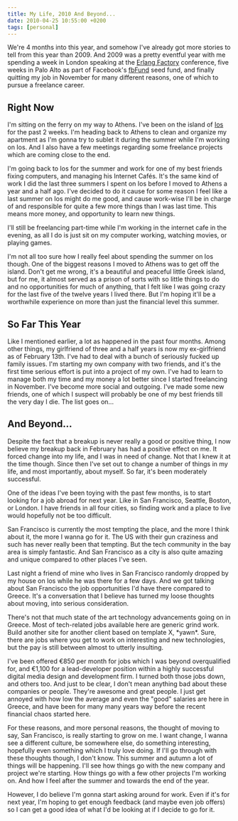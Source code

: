 ```yaml
---
title: My Life, 2010 And Beyond...
date: 2010-04-25 10:55:00 +0200
tags: [personal]
---
```


We're 4 months into this year, and somehow I've already got more stories to tell from this year than 2009. And 2009 was a pretty eventful year with me spending a week in London speaking at  the [Erlang Factory][erlang-factory] conference, five weeks in Palo Alto as part of Facebook's [fbFund][] seed fund, and finally quitting my job in November for many different reasons, one of which to pursue a freelance career.

## Right Now

I'm sitting on the ferry on my way to Athens. I've been on the island of [Ios][] for the past 2 weeks. I'm heading back to Athens to clean and organize my apartment as I'm gonna try to sublet it during the summer while I'm working on Ios. And I also have a few meetings regarding some freelance projects which are coming close to the end.

I'm going back to Ios for the summer and work for one of my best friends fixing computers, and managing his Internet Cafés. It's the same kind of work I did the last three summers I spent on Ios before I moved to Athens a year and a half ago. I've decided to do it cause for some reason I feel like a last summer on Ios might do me good, and cause work-wise I'll be in charge of and responsible for quite a few more things than I was last time. This means more money, and opportunity to learn new things.

I'll still be freelancing part-time while I'm working in the internet cafe in the evening, as all I do is just sit on my computer working, watching movies, or playing games.

I'm not all too sure how I really feel about spending the summer on Ios though. One of the biggest reasons I moved to Athens was to get off the island. Don't get me wrong, it's a beautiful and peaceful little Greek island, but for me, it almost served as a prison of sorts with so little things to do and no opportunities for much of anything, that I felt like I was going crazy for the last five of the twelve years I lived there. But I'm hoping it'll be a worthwhile experience on more than just the financial level this summer.

## So Far This Year

Like I mentioned earlier, a lot as happened in the past four months. Among other things, my girlfriend of three and a half years is now my ex-girlfriend as of February 13th. I've had to deal with a bunch of seriously fucked up family issues. I'm starting my own company with two friends, and it's the first time serious effort is put into a project of my own. I've had to learn to manage both my time and my money a lot better since I started freelancing in November. I've become more social and outgoing. I've made some new friends, one of which I suspect will probably be one of my best friends till the very day I die. The list goes on...

## And Beyond...

Despite the fact that a breakup is never really a good or positive thing, I now believe my breakup back in February has had a positive effect on me. It forced change into my life, and I was in need of change. Not that I knew it at the time though. Since then I've set out to change a number of things in my life, and most importantly, about myself. So far, it's been moderately successful.

One of the ideas I've been toying with the past few months, is to start looking for a job abroad for next year. Like in San Francisco, Seattle, Boston, or London. I have friends in all four cities, so finding work and a place to live would hopefully not be too difficult.

San Francisco is currently the most tempting the place, and the more I think about it, the more I wanna go for it. The US with their gun craziness and such has never really been that tempting. But the tech community in the bay area is simply fantastic. And San Francisco as a city is also quite amazing and unique compared to other places I've seen.

Last night a friend of mine who lives in San Francisco randomly dropped by my house on Ios while he was there for a few days. And we got talking about San Francisco the job opportunities I'd have there compared to Greece. It's a conversation that I believe has turned my loose thoughts about moving, into serious consideration.

There's not that much state of the art technology advancements going on in Greece. Most of tech-related jobs available here are generic grind work. Build another site for another client based on template X, \*yawn\*. Sure, there are jobs where you get to work on interesting and new technologies, but the pay is still between almost to utterly insulting.

I've been offered €850 per month for jobs which I was beyond overqualified for, and €1,100 for a lead-developer position within a highly successful digital media design and development firm. I turned both those jobs down, and others too. And just to be clear, I don't mean anything bad about these companies or people. They're awesome and great people. I just get annoyed with how low the average and even the "good" salaries are here in Greece, and have been for many many years way before the recent financial chaos started here.

For these reasons, and more personal reasons, the thought of moving to say, San Francisco, is really starting to grow on me. I want change, I wanna see a different culture, be somewhere else, do something interesting, hopefully even something which I truly love doing. If I'll go through with these thoughts though, I don't know. This summer and autumn a lot of things will be happening. I'll see how things go with the new company and project we're starting. How things go with a few other projects I'm working on. And how I feel after the summer and towards the end of the year.

However, I do believe I'm gonna start asking around for work. Even if it's for next year, I'm hoping to get enough feedback (and maybe even job offers) so I can get a good idea of what I'd be looking at if I decide to go for it.


[erlang-factory]: http://www.erlang-factory.com/conference/London2009/speakers/jimmyhrberg
[fbfund]: http://fbfund.com/people/#Gameyola
[ios]: http://maps.google.com/maps?f=q&source=s_q&hl=en&geocode=&q=Ios,+Greece&sll=36.690514,25.354871&sspn=0.154444,0.277748&g=ios,+greece&ie=UTF8&hq=&hnear=Ios,+Cyclades,+Greece&ll=36.721274,25.285034&spn=2.469964,4.44397&z=8
